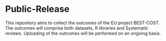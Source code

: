 # Public-Release
This repository aims to collect the outcomes of the EU project BEST-COST. The outcomes will comprise both datasets, R libraries and Systematic reviews. Uploading of the outcomes will be performed on an ongoing basis.
